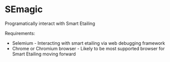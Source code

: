 # SEmagic
Programatically interact with Smart Etailing

Requirements:
* Selemium - Interacting with smart etailing via web debugging framework
* Chrome or Chromium browser - Likely to be most supported browser for Smart Etailing moving forward
